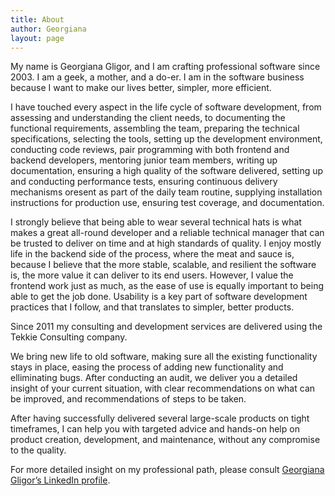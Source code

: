 ```yaml
---
title: About
author: Georgiana
layout: page
---
```

My name is Georgiana Gligor, and I am crafting professional software since 2003. I am a geek, a mother, and a do-er. I am in the software business because I want to make our lives better, simpler, more efficient.

I have touched every aspect in the life cycle of software development, from assessing and understanding the client needs, to documenting the functional requirements, assembling the team, preparing the technical specifications, selecting the tools, setting up the development environment, conducting code reviews, pair programming with both frontend and backend developers, mentoring junior team members, writing up documentation, ensuring a high quality of the software delivered, setting up and conducting performance tests, ensuring continuous delivery mechanisms oresent as part of the daily team routine, supplying installation instructions for production use, ensuring test coverage, and documentation.

I strongly believe that being able to wear several technical hats is what makes a great all-round developer and a reliable technical manager that can be trusted to deliver on time and at high standards of quality. I enjoy mostly life in the backend side of the process, where the meat and sauce is, because I believe that the more stable, scalable, and resilient the software is, the more value it can deliver to its end users. However, I value the frontend work just as much, as the ease of use is equally important to being able to get the job done. Usability is a key part of software development practices that I follow, and that translates to simpler, better products.

Since 2011 my consulting and development services are delivered using the Tekkie Consulting company.

We bring new life to old software, making sure all the existing functionality stays in place, easing the process of adding new functionality and elliminating bugs. After conducting an audit, we deliver you a detailed insight of your current situation, with clear recommendations on what can be improved, and recommendations of steps to be taken.

After having successfully delivered several large-scale products on tight timeframes, I can help you with targeted advice and hands-on help on product creation, development, and maintenance, without any compromise to the quality.

For more detailed insight on my professional path, please consult [Georgiana Gligor&#8217;s LinkedIn profile][1].

 [1]: http://ro.linkedin.com/in/gbtekkie